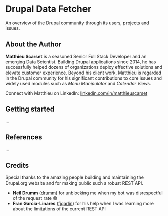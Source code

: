 # Drupal Data Fetcher

An overview of the Drupal community through its users, projects and issues.

## About the Author

**Matthieu Scarset** is a seasoned Senior Full Stack Developer and an emerging Data Scientist. Building Drupal applications since 2014, he has successfully helped dozens of organizations deploy effective solutions and elevate customer experience. Beyond his client work, Matthieu is regarded in the Drupal community for his significant contributions to core issues and widely used modules such as _Menu Manipulator_ and _Calendar Views_. 

Connect with Matthieu on LinkedIn: [linkedin.com/in/matthieuscarset](https://linkedin.com/in/matthieuscarset)

## Getting started

...

## References

...

## Credits

Special thanks to the amazing people building and maintaining the Drupal.org website and for making public such a robust REST API. 

- **Neil Drumm** ([drumm](https://www.drupal.org/u/drumm)) for unblocking me when my bot was disrespectful of the request rate 😅
- **Fran Garcia-Linares** ([fjgarlin](https://www.drupal.org/u/fjgarlin)) for his help when I was learning more about the limitations of the current REST API

